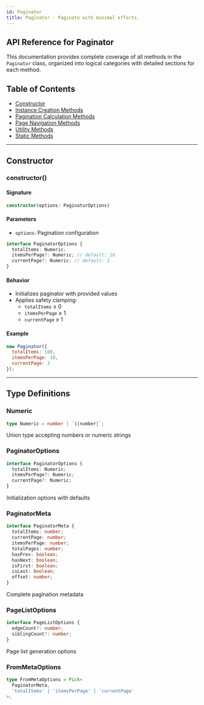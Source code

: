 ```yaml
---
id: Paginator
title: Paginator - Paginate with minimal efforts.
---
```


<!-- markdownlint-disable-file MD024 -->
## API Reference for Paginator

This documentation provides complete coverage of all methods in the `Paginator` class, organized into logical categories with detailed sections for each method.

## Table of Contents

- [Constructor](#constructor)
- [Instance Creation Methods](Paginator/instance-creation)
- [Pagination Calculation Methods](Paginator/pagination-calculation)
- [Page Navigation Methods](Paginator/page-navigation)
- [Utility Methods](Paginator/utility-methods)
- [Static Methods](Paginator/static-methods)

---

## Constructor

### constructor()

#### Signature

```typescript
constructor(options: PaginatorOptions)
```

#### Parameters

- `options`: Pagination configuration

```typescript
interface PaginatorOptions {
  totalItems: Numeric;
  itemsPerPage?: Numeric; // default: 10
  currentPage?: Numeric; // default: 1
}
```

#### Behavior

- Initializes paginator with provided values
- Applies safety clamping:
  - `totalItems` ≥ 0
  - `itemsPerPage` ≥ 1
  - `currentPage` ≥ 1

#### Example

```javascript
new Paginator({
  totalItems: 100,
  itemsPerPage: 10,
  currentPage: 3
});
```

---

## Type Definitions

### Numeric

```typescript
type Numeric = number | `${number}`;
```

Union type accepting numbers or numeric strings

### PaginatorOptions

```typescript
interface PaginatorOptions {
  totalItems: Numeric;
  itemsPerPage?: Numeric;
  currentPage?: Numeric;
}
```

Initialization options with defaults

### PaginatorMeta

```typescript
interface PaginatorMeta {
  totalItems: number;
  currentPage: number;
  itemsPerPage: number;
  totalPages: number;
  hasPrev: boolean;
  hasNext: boolean;
  isFirst: boolean;
  isLast: boolean;
  offset: number;
}
```

Complete pagination metadata

### PageListOptions

```typescript
interface PageListOptions {
  edgeCount?: number;
  siblingCount?: number;
}
```

Page list generation options

### FromMetaOptions

```typescript
type FromMetaOptions = Pick<
  PaginatorMeta,
  'totalItems' | 'itemsPerPage' | 'currentPage'
>;
```
